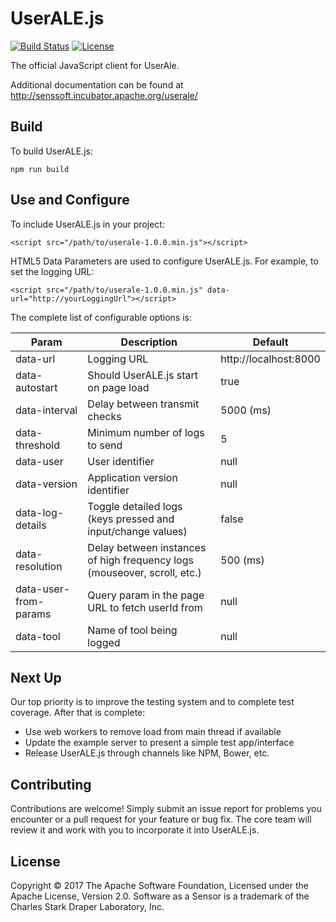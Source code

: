 # UserALE.js

[![Build Status](https://builds.apache.org/job/useralejs-ci/badge/icon?style=plastic)](https://builds.apache.org/job/useralejs-ci?)
[![License](https://img.shields.io/badge/license-Apache--2.0-blue.svg)](http://www.apache.org/licenses/LICENSE-2.0)

The official JavaScript client for UserAle.  

Additional documentation can be found at http://senssoft.incubator.apache.org/userale/

## Build

To build UserALE.js:

```
npm run build
```

## Use and Configure

To include UserALE.js in your project:

```
<script src="/path/to/userale-1.0.0.min.js"></script>
```

HTML5 Data Parameters are used to configure UserALE.js.  For example, to set the logging URL:

```
<script src="/path/to/userale-1.0.0.min.js" data-url="http://yourLoggingUrl"></script>
```

The complete list of configurable options is:

| Param | Description | Default |
|---|---|---|
| data-url | Logging URL | http://localhost:8000 |
| data-autostart | Should UserALE.js start on page load | true |
| data-interval | Delay between transmit checks | 5000 (ms) |
| data-threshold | Minimum number of logs to send | 5 |
| data-user | User identifier | null |
| data-version | Application version identifier | null |
| data-log-details | Toggle detailed logs (keys pressed and input/change values) | false |
| data-resolution | Delay between instances of high frequency logs (mouseover, scroll, etc.) | 500 (ms) |
| data-user-from-params | Query param in the page URL to fetch userId from | null |
| data-tool | Name of tool being logged | null |

## Next Up

Our top priority is to improve the testing system and to complete test coverage.  After that is complete:

- Use web workers to remove load from main thread if available
- Update the example server to present a simple test app/interface
- Release UserALE.js through channels like NPM, Bower, etc.

## Contributing

Contributions are welcome!  Simply submit an issue report for problems you encounter or a pull request for your feature or bug fix.  The core team will review it and work with you to incorporate it into UserALE.js.

## License

Copyright © 2017 The Apache Software Foundation, Licensed under the Apache License, Version 2.0. Software as a Sensor is a trademark of the Charles Stark Draper Laboratory, Inc.